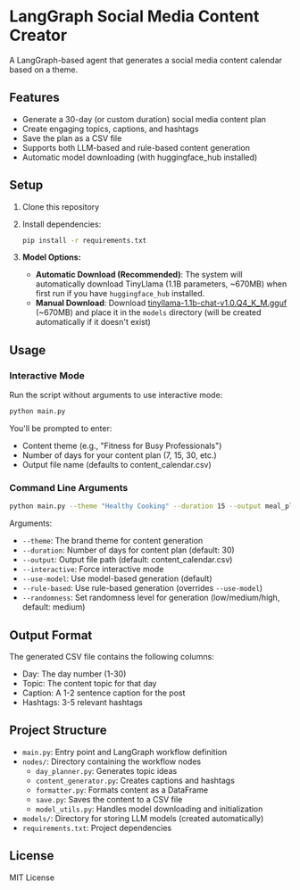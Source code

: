 # LangGraph Social Media Content Creator

A LangGraph-based agent that generates a social media content calendar based on a theme.

## Features

- Generate a 30-day (or custom duration) social media content plan
- Create engaging topics, captions, and hashtags
- Save the plan as a CSV file
- Supports both LLM-based and rule-based content generation
- Automatic model downloading (with huggingface_hub installed)

## Setup

1. Clone this repository
2. Install dependencies:
   ```bash
   pip install -r requirements.txt
   ```

3. **Model Options:**
   - **Automatic Download (Recommended)**: The system will automatically download TinyLlama (1.1B parameters, ~670MB) when first run if you have `huggingface_hub` installed.
   - **Manual Download**: Download [tinyllama-1.1b-chat-v1.0.Q4_K_M.gguf](https://huggingface.co/TheBloke/TinyLlama-1.1B-Chat-v1.0-GGUF/resolve/main/tinyllama-1.1b-chat-v1.0.Q4_K_M.gguf) (~670MB) and place it in the `models` directory (will be created automatically if it doesn't exist)

## Usage

### Interactive Mode

Run the script without arguments to use interactive mode:

```bash
python main.py
```

You'll be prompted to enter:
- Content theme (e.g., "Fitness for Busy Professionals")
- Number of days for your content plan (7, 15, 30, etc.)
- Output file name (defaults to content_calendar.csv)

### Command Line Arguments

```bash
python main.py --theme "Healthy Cooking" --duration 15 --output meal_plan.csv --rule-based --randomness medium
```

Arguments:
- `--theme`: The brand theme for content generation
- `--duration`: Number of days for content plan (default: 30)
- `--output`: Output file path (default: content_calendar.csv)
- `--interactive`: Force interactive mode
- `--use-model`: Use model-based generation (default)
- `--rule-based`: Use rule-based generation (overrides `--use-model`)
- `--randomness`: Set randomness level for generation (low/medium/high, default: medium)

## Output Format

The generated CSV file contains the following columns:
- Day: The day number (1-30)
- Topic: The content topic for that day
- Caption: A 1-2 sentence caption for the post
- Hashtags: 3-5 relevant hashtags

## Project Structure

- `main.py`: Entry point and LangGraph workflow definition
- `nodes/`: Directory containing the workflow nodes
  - `day_planner.py`: Generates topic ideas
  - `content_generator.py`: Creates captions and hashtags
  - `formatter.py`: Formats content as a DataFrame
  - `save.py`: Saves the content to a CSV file
  - `model_utils.py`: Handles model downloading and initialization
- `models/`: Directory for storing LLM models (created automatically)
- `requirements.txt`: Project dependencies

## License

MIT License
